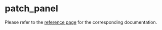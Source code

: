 # patch_panel

Please refer to the [reference page](https://docs.infrahub.app/schema-library/reference/patch_panel) for the corresponding documentation.

